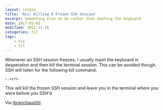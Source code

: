 ```yaml
---
layout: single
title: 'Nix: Killing A Frozen SSH Session'
excerpt: Something else to do rather than mashing the keyboard
date: 2017-03-03
modified: 2022-11-26
categories: til
tags:
    - nix
    - til
---
```


Whenever an SSH session freezes, I usually mash the keyboard in desperation
and then kill the terminal session. This can be avoided though. SSH will
listen for the following kill command:

```ssh
~.<cr>
```

This will kill the frozen SSH session and leave you in the terminal where
you were before you SSH'd.

Via [jbranchaud/til](https://github.com/jbranchaud/til).
